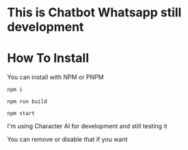# This is Chatbot Whatsapp still development

# How To Install

You can install with NPM or PNPM

```
npm i

npm run build

npm start
```

I'm using Character AI for development and still testing it

You can remove or disable that if you want